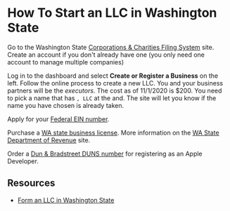 # How To Start an LLC in Washington State

Go to the Washington State [Corporations & Charities Filing System](https://ccfs.sos.wa.gov/#/) site.  Create an account if you don't already have one (you only need one account to manage multiple companies)

Log in to the dashboard and select **Create or Register a Business** on the left.  Follow the online process to create a new LLC. You and your business partners will be the *executors*.  The cost as of 11/1/2020 is $200.  You need to pick a name that has `, LLC` at the and.  The site will let you know if the name you have chosen is already taken.

Apply for your [Federal EIN number](https://www.irs.gov/businesses/small-businesses-self-employed/apply-for-an-employer-identification-number-ein-online).

Purchase a [WA state business license](https://secure.dor.wa.gov/atlaseservices/wtp/_/#11).  More information on the [WA State Department of Revenue](https://dor.wa.gov/open-business/apply-business-license) site.

Order a [Dun & Bradstreet DUNS number](https://www.dnb.com/duns-number/get-a-duns.html) for registering as an Apple Developer.

## Resources

- [Form an LLC in Washington State](https://www.wikihow.com/Form-an-LLC-in-Washington-State)